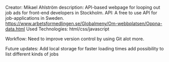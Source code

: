 Creator: Mikael Ahlström
description: API-based webpage for looping out job ads for front-end developers in Stockholm.
API: A free to use API for job-applications in Sweden. https://www.arbetsformedlingen.se/Globalmeny/Om-webbplatsen/Oppna-data.html
Used Technologies: html/css/javascript

Workflow: Need to improve version control by using Git alot more.

Future updates: 
    Add local storage for faster loading times
    add possibility to list different kinds of jobs
    
    